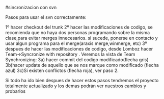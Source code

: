 #sincronizacion con svn

Pasos para usar el svn correctamente:

1º hacer checkout del trunk
2º hacer las modificaciones de codigo, se recomienda que no haya dos personas programando sobre la misma clase,para evitar merges innecesarios. si sucede, ponerse en contacto y usar algun programa para el merge(araxis merge,winmerge, etc)
3º despues de hacer las modificaciones de codigo, desde Lomboz hacer Team->Syncronize with repository . Veremos la vista de Team Synchronizing:
3a) hacer commit del codigo modificado(flecha gris)
3b)hacer update de aquello que se nos marque como modificado (flecha azul)
3c)Si existen conflictos (flecha roja), ver paso 2.

Si todo ha ido bien despues de hacer estos pasos tendremos el proyecto totalmente actualizado y los demas podrán ver nuestros cambios y probarlos

